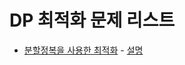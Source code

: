 # DP 최적화 문제 리스트
* [분할정복을 사용한 최적화](https://www.acmicpc.net/problemset?sort=ac_desc&algo=91) - [설명](https://cp-algorithms.com/dynamic_programming/divide-and-conquer-dp.html)  
